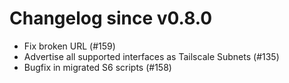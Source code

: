 # Changelog since v0.8.0
- Fix broken URL (#159) 
- Advertise all supported interfaces as Tailscale Subnets (#135) 
- Bugfix in migrated S6 scripts (#158) 
